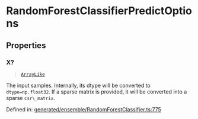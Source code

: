 # RandomForestClassifierPredictOptions

## Properties

### X?

> [`ArrayLike`](../types/ArrayLike.md)

The input samples. Internally, its dtype will be converted to `dtype=np.float32`. If a sparse matrix is provided, it will be converted into a sparse `csr\_matrix`.

Defined in:  [generated/ensemble/RandomForestClassifier.ts:775](https://github.com/transitive-bullshit/scikit-learn-ts/blob/92ab806/packages/sklearn/src/generated/ensemble/RandomForestClassifier.ts#L775)
